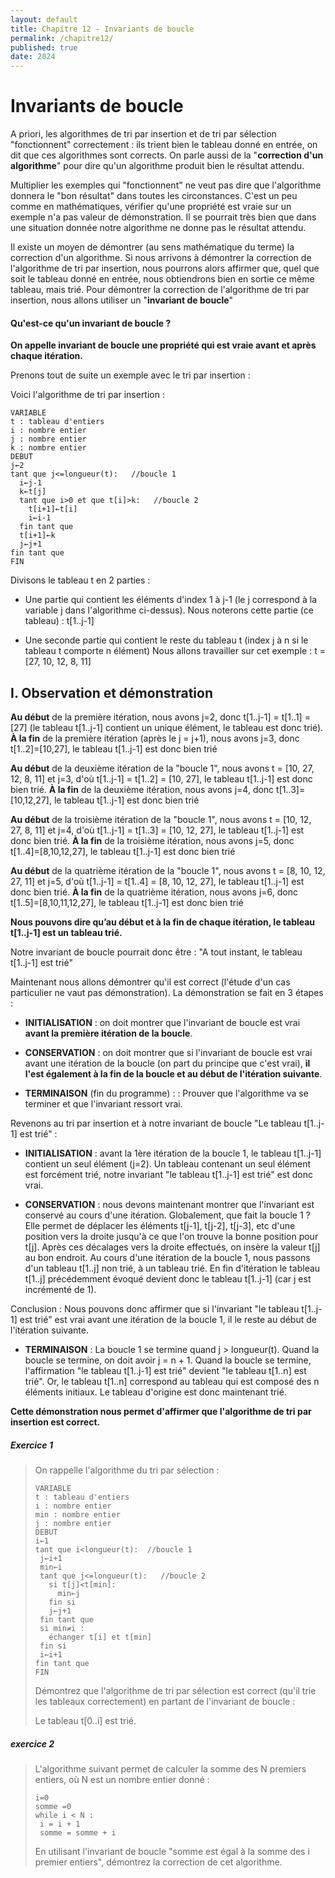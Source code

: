 ```yaml
---
layout: default
title: Chapitre 12 - Invariants de boucle
permalink: /chapitre12/
published: true
date: 2024
---
```


# Invariants de boucle

A priori, les algorithmes de tri par insertion et de tri par sélection "fonctionnent" correctement : ils trient bien le tableau donné en entrée, on dit que ces algorithmes sont corrects. On parle aussi de la "**correction d'un algorithme**" pour dire qu'un algorithme produit bien le résultat attendu.

Multiplier les exemples qui "fonctionnent" ne veut pas dire que l'algorithme donnera le "bon résultat" dans toutes les circonstances. C'est un peu comme en mathématiques, vérifier qu'une propriété est vraie sur un exemple n'a pas valeur de démonstration. Il se pourrait très bien que dans une situation donnée notre algorithme ne donne pas le résultat attendu.

Il existe un moyen de démontrer (au sens mathématique du terme) la correction d'un algorithme. Si nous arrivons à démontrer la correction de l'algorithme de tri par insertion, nous pourrons alors affirmer que, quel que soit le tableau donné en entrée, nous obtiendrons bien en sortie ce même tableau, mais trié. Pour démontrer la correction de l'algorithme de tri par insertion, nous allons utiliser un "**invariant de boucle**"

#### Qu'est-ce qu'un invariant de boucle ?

**On appelle invariant de boucle une propriété qui est vraie avant et après chaque itération.**

Prenons tout de suite un exemple avec le tri par insertion :

Voici l'algorithme de tri par insertion :

```
VARIABLE
t : tableau d'entiers
i : nombre entier
j : nombre entier
k : nombre entier
DEBUT
j←2
tant que j<=longueur(t):   //boucle 1
  i←j-1
  k←t[j]
  tant que i>0 et que t[i]>k:   //boucle 2
    t[i+1]←t[i]
    i←i-1
  fin tant que
  t[i+1]←k
  j←j+1
fin tant que
FIN
```

Divisons le tableau t en 2 parties :

- Une partie qui contient les éléments d'index 1 à j-1 (le j correspond à la variable j dans l'algorithme ci-dessus). Nous noterons cette partie (ce tableau) : t[1..j-1]

- Une seconde partie qui contient le reste du tableau t (index j à n si le tableau t comporte n élément)
Nous allons travailler sur cet exemple : t = [27, 10, 12, 8, 11]

## I. Observation et démonstration

**Au début** de la première itération, nous avons j=2, donc t[1..j-1] = t[1..1] = [27] (le tableau t[1..j-1] contient un unique élément, le tableau est donc trié). **À la fin** de la première itération (après le j = j+1), nous avons j=3, donc t[1..2]=[10,27], le tableau t[1..j-1] est donc bien trié

**Au début** de la deuxième itération de la "boucle 1", nous avons t = [10, 27, 12, 8, 11] et j=3, d'où t[1..j-1] = t[1..2] = [10, 27], le tableau t[1..j-1] est donc bien trié. **À la fin** de la deuxième itération, nous avons j=4, donc t[1..3]=[10,12,27], le tableau t[1..j-1] est donc bien trié

**Au début** de la troisième itération de la "boucle 1", nous avons t = [10, 12, 27, 8, 11] et j=4, d'où t[1..j-1] = t[1..3] = [10, 12, 27], le tableau t[1..j-1] est donc bien trié. **À la fin** de la troisième itération, nous avons j=5, donc t[1..4]=[8,10,12,27], le tableau t[1..j-1] est donc bien trié

**Au début** de la quatrième itération de la "boucle 1", nous avons t = [8, 10, 12, 27, 11] et j=5, d'où t[1..j-1] = t[1..4] = [8, 10, 12, 27], le tableau t[1..j-1] est donc bien trié. **À la fin** de la quatrième itération, nous avons j=6, donc t[1..5]=[8,10,11,12,27], le tableau t[1..j-1] est donc bien trié

**Nous pouvons dire qu’au début et à la fin de chaque itération, le tableau t[1..j-1] est un tableau trié.**

Notre invariant de boucle pourrait donc être : "A tout instant, le tableau t[1..j-1] est trié"

Maintenant nous allons démontrer qu'il est correct (l'étude d'un cas particulier ne vaut pas démonstration). La démonstration se fait en 3 étapes : 

- **INITIALISATION** : on doit montrer que l'invariant de boucle est vrai **avant la première itération de la boucle**.

- **CONSERVATION** : on doit montrer que si l'invariant de boucle est vrai avant une itération de la boucle (on part du principe que c'est vrai), **il l'est également à la fin de la boucle et au début de l'itération suivante**.

- **TERMINAISON** (fin du programme) : : Prouver que l'algorithme va se terminer et que l'invariant ressort vrai.

Revenons au tri par insertion et à notre invariant de boucle "Le tableau t[1..j-1] est trié" :

- **INITIALISATION** : avant la 1ère itération de la boucle 1, le tableau t[1..j-1] contient un seul élément (j=2). Un tableau contenant un seul élément est forcément trié, notre invariant "le tableau t[1..j-1] est trié" est donc vrai.

- **CONSERVATION** : nous devons maintenant montrer que l'invariant est conservé au cours d'une itération. Globalement, que fait la boucle 1 ? Elle permet de déplacer les éléments t[j-1], t[j-2], t[j-3], etc d'une position vers la droite jusqu'à ce que l'on trouve la bonne position pour t[j]. Après ces décalages vers la droite effectués, on insère la valeur t[j] au bon endroit. Au cours d'une itération de la boucle 1, nous passons d'un tableau t[1..j] non trié, à un tableau trié. En fin d'itération le tableau t[1..j] précédemment évoqué devient donc le tableau t[1..j-1] (car j est incrémenté de 1).

Conclusion :  Nous pouvons donc affirmer que si l'invariant "le tableau t[1..j-1] est trié" est vrai avant une itération de la boucle 1, il le reste au début de l'itération suivante.

- **TERMINAISON** : La boucle 1 se termine quand j > longueur(t). Quand la boucle se termine, on doit avoir j = n + 1. Quand la boucle se termine, l'affirmation "le tableau t[1..j-1] est trié" devient "le tableau t[1..n] est trié". Or, le tableau t[1..n] correspond au tableau qui est composé des n éléments initiaux. Le tableau d'origine est donc maintenant trié.

**Cette démonstration nous permet d'affirmer que l'algorithme de tri par insertion est correct.**

##### Exercice 1
>
>On rappelle l'algorithme du tri par sélection :
>
>```
>VARIABLE
>t : tableau d'entiers
>i : nombre entier
>min : nombre entier
>j : nombre entier
>DEBUT
>i←1
>tant que i<longueur(t):  //boucle 1
>  j←i+1
>  min←i
>  tant que j<=longueur(t):   //boucle 2
>    si t[j]<t[min]:
>      min←j
>    fin si
>    j←j+1
>  fin tant que
>  si min≠i :
>    échanger t[i] et t[min]
>  fin si
>  i←i+1
>fin tant que
>FIN
>``` 
>
>
>Démontrez que l'algorithme de tri par sélection est correct (qu'il trie les tableaux correctement) en partant de l'invariant de boucle : 
>
>Le tableau t[0..i] est trié.

##### exercice 2
>
>L'algorithme suivant permet de calculer la somme des N premiers entiers, où N est un nombre entier donné :
>
>```
>i=0
>somme =0
>while i < N :
>  i = i + 1
>  somme = somme + i
>```
>
>En utilisant l'invariant de boucle "somme est égal à la somme des i premier entiers", démontrez la correction de cet algorithme.
